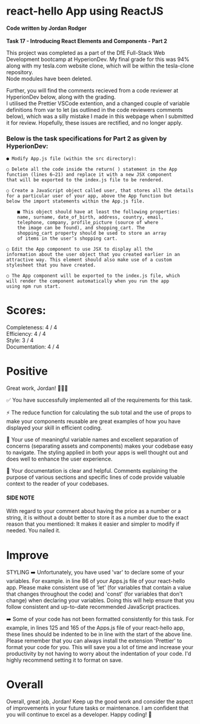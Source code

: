# react-hello App using ReactJS
<strong>Code written by Jordan Rodger</strong>
<br>
<br>
<strong>Task 17 - Introducing React Elements and Components - Part 2</strong>

This project was completed as a part of the DfE Full-Stack Web Development bootcamp at HyperionDev. My final grade for this was 94% along with my tesla.com website clone, which will be within the tesla-clone repository.
<br>
Node modules have been deleted.

Further, you will find the comments recieved from a code reviewer at HyperionDev below, along with the grading.
<br>
I utilised the Prettier VSCode extention, and a changed couple of variable definitions from var to let (as outlined in the code reviewers comments below), which was a silly mistake I made in this webpage when I submitted it for review. Hopefully, these issues are rectified, and no longer apply.

<h3>Below is the task specifications for Part 2 as given by HyperionDev:</h3>

	● Modify App.js file (within the src directory):

	○ Delete all the code inside the return( ) statement in the App
	function (lines 6–21) and replace it with a new JSX component
	that will be exported to the index.js file to be rendered.
 
	○ Create a JavaScript object called user, that stores all the details
	for a particular user of your app, above the App function but
	below the import statements within the App.js file.
 
		■ This object should have at least the following properties:
		name, surname, date_of_birth, address, country, email,
		telephone, company, profile_picture (source of where
		the image can be found), and shopping_cart. The
		shopping_cart property should be used to store an array
		of items in the user’s shopping cart.
	
	○ Edit the App component to use JSX to display all the
	information about the user object that you created earlier in an
	attractive way. This element should also make use of a custom
	stylesheet that you have created.
 
	○ The App component will be exported to the index.js file, which
	will render the component automatically when you run the app
	using npm run start.

 # Scores:

Completeness: 4 / 4
<br>
Efficiency: 4 / 4
<br>
Style: 3 / 4
<br>
Documentation: 4 / 4

# Positive
Great work, Jordan! 👏👏👏

✅ You have successfully implemented all of the requirements for this task.

⚡️ The reduce function for calculating the sub total and the use of props to make your components reusable are great examples of how you have displayed your skill in efficient coding.

💯 Your use of meaningful variable names and excellent separation of concerns (separating assets and components) makes your codebase easy to navigate. The styling applied in both your apps is well thought out and does well to enhance the user experience.

📝 Your documentation is clear and helpful. Comments explaining the purpose of various sections and specific lines of code provide valuable context to the reader of your codebases.

<h4> SIDE NOTE </h4>
With regard to your comment about having the price as a number or a string, it is without a doubt better to store it as a number due to the exact reason that you mentioned: It makes it easier and simpler to modify if needed. You nailed it.


# Improve
STYLING
➡️ Unfortunately, you have used 'var' to declare some of your variables. For example. in line 86 of your Apps.js file of your react-hello app. Please make consistent use of 'let' (for variables that contain a value that changes throughout the code) and 'const' (for variables that don't change) when declaring your variables. Doing this will help ensure that you follow consistent and up-to-date recommended JavaScript practices.

➡️ Some of your code has not been formatted consistently for this task. For example, in lines 125 and 165 of the Apps.js file of your react-hello app, these lines should be indented to be in line with the start of the above line. Please remember that you can always install the extension 'Prettier' to format your code for you. This will save you a lot of time and increase your productivity by not having to worry about the indentation of your code. I'd highly recommend setting it to format on save. 

# Overall
Overall, great job, Jordan! Keep up the good work and consider the aspect of improvements in your future tasks or maintenance. I am confident that you will continue to excel as a developer. Happy coding! 🚀
